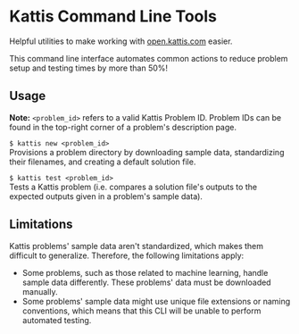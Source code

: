 # Kattis Command Line Tools
Helpful utilities to make working with [open.kattis.com](open.kattis.com) easier. 

This command line interface automates common actions to reduce problem setup and 
testing times by more than 50%!

## Usage

**Note:** `<problem_id>` refers to a valid Kattis Problem ID. Problem IDs can be 
found in the top-right corner of a problem's description page.

`$ kattis new <problem_id>`  
Provisions a problem directory by downloading sample data, standardizing their 
filenames, and creating a default solution file.

`$ kattis test <problem_id>`  
Tests a Kattis problem (i.e. compares a solution file's outputs to the expected 
outputs given in a problem's sample data).

## Limitations

Kattis problems' sample data aren't standardized, which makes them difficult to 
generalize. Therefore, the following limitations apply:

- Some problems, such as those related to machine learning, handle sample data 
differently. These problems' data must be downloaded manually.
- Some problems' sample data might use unique file extensions or naming 
conventions, which means that this CLI will be unable to perform automated testing.
